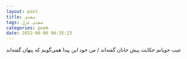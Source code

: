 ```yaml
---
layout: post
title: سعدی
tags: سعدی غزل
categories: poem
date: 2022-06-06 06:35:23
---
```


عیب جویانم حکایت پیش جانان گفته‌اند / من خود این پیدا همی‌گویم که پنهان گفته‌اند
